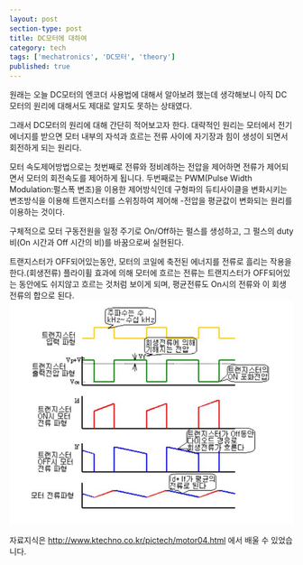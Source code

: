 ```yaml
---
layout: post
section-type: post
title: DC모터에 대하여
category: tech
tags: ['mechatronics', 'DC모터', 'theory']
published: true
---
```

원래는 오늘 DC모터의 엔코더 사용법에 대해서 알아보려 했는데 생각해보니 아직 DC모터의 원리에 대해서도 제대로 알지도 못하는 상태였다.

그래서 DC모터의 원리에 대해 간단히 적어보고자 한다.
대략적인 원리는 모터에서 전기 에너지를 받으면 모터 내부의 자석과 흐르는 전류 사이에 자기장과 힘이 생성이 되면서 회전하게 되는 원리다.

모터 속도제어방법으로는 첫번째로 전류와 정비례하는 전압을 제어하면 전류가 제어되면서 모터의 회전속도를 제어하게 됩니다.
두번째로는 PWM(Pulse Width Modulation:펄스폭 변조)을 이용한 제어방식인데 
구형파의 듀티사이클을 변화시키는 변조방식을 이용해 트랜지스터를 스위칭하여 제어해 -전압을 평균값이 변화되는 원리를 이용하는 것이다.

구체적으로 모터 구동전원을 일정 주기로 On/Off하는 펄스를 생성하고, 그 펄스의 duty 비(On 시간과 Off 시간의 비)를 바꿈으로써 실현된다.

트랜지스터가 OFF되어있는동안, 모터의 코일에 축전된 에너지를 전류로 흘리는 작용을 한다.(회생전류)
플라이휠 효과에 의해 모터에 흐르는 전류는 트랜지스터가 OFF되어있는 동안에도 쉬지않고 흐르는 것처럼 보이게 되며, 평균전류도 On시의 전류와 이 회생전류의 합으로 된다.
<img src="/img/mechatronics/DC펄스.JPG" alt="">

자료지식은 http://www.ktechno.co.kr/pictech/motor04.html 에서 배울 수 있었습니다.